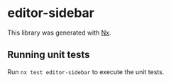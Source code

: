 # editor-sidebar

This library was generated with [Nx](https://nx.dev).

## Running unit tests

Run `nx test editor-sidebar` to execute the unit tests.
